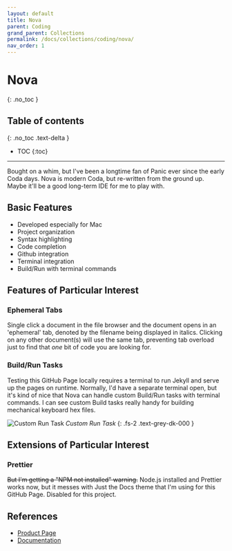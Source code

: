```yaml
---
layout: default
title: Nova
parent: Coding
grand_parent: Collections
permalink: /docs/collections/coding/nova/
nav_order: 1
---
```


# Nova
{: .no_toc }

## Table of contents
{: .no_toc .text-delta }

- TOC
{:toc}

---

Bought on a whim, but I've been a longtime fan of Panic ever since the early Coda days. Nova is modern Coda, but re-written from the ground up. Maybe it'll be a good long-term IDE for me to play with.

## Basic Features
* Developed especially for Mac
* Project organization
* Syntax highlighting
* Code completion
* Github integration
* Terminal integration
* Build/Run with terminal commands

## Features of Particular Interest

### Ephemeral Tabs
Single click a document in the file browser and the document opens in an 'ephemeral' tab, denoted by the filename being displayed in italics. Clicking on any other document(s) will use the same tab, preventing tab overload just to find that *one* bit of code you are looking for.

### Build/Run Tasks
Testing this GitHub Page locally requires a terminal to run Jekyll and serve up the pages on runtime. Normally, I'd have a separate terminal open, but it's kind of nice that Nova can handle custom Build/Run tasks with terminal commands. I can see custom Build tasks really handy for building mechanical keyboard hex files.

![Custom Run Task](../../../../assets/images/nova-run-task.jpg)
*Custom Run Task*
{: .fs-2 .text-grey-dk-000 }

## Extensions of Particular Interest

### Prettier
~~But I'm getting a "NPM not installed" warning.~~ Node.js installed and Prettier works now, but it messes with Just the Docs theme that I'm using for this GitHub Page. Disabled for this project.

## References
* [Product Page](https://nova.app/)
* [Documentation](https://library.panic.com/nova/)
